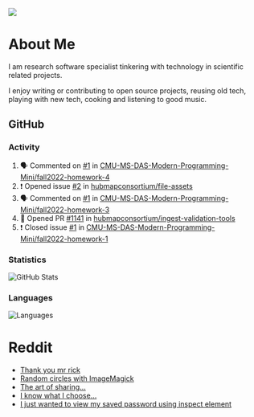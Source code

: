 ![](https://komarev.com/ghpvc/?username=icaoberg)

# About Me
I am research software specialist tinkering with technology in scientific related projects.

I enjoy writing or contributing to open source projects, reusing old tech, playing with new tech, cooking and listening to good music.

## GitHub
### Activity
<!--START_SECTION:activity-->
1. 🗣 Commented on [#1](https://github.com/CMU-MS-DAS-Modern-Programming-Mini/fall2022-homework-4/issues/1) in [CMU-MS-DAS-Modern-Programming-Mini/fall2022-homework-4](https://github.com/CMU-MS-DAS-Modern-Programming-Mini/fall2022-homework-4)
2. ❗️ Opened issue [#2](https://github.com/hubmapconsortium/file-assets/issues/2) in [hubmapconsortium/file-assets](https://github.com/hubmapconsortium/file-assets)
3. 🗣 Commented on [#1](https://github.com/CMU-MS-DAS-Modern-Programming-Mini/fall2022-homework-3/issues/1) in [CMU-MS-DAS-Modern-Programming-Mini/fall2022-homework-3](https://github.com/CMU-MS-DAS-Modern-Programming-Mini/fall2022-homework-3)
4. 💪 Opened PR [#1141](https://github.com/hubmapconsortium/ingest-validation-tools/pull/1141) in [hubmapconsortium/ingest-validation-tools](https://github.com/hubmapconsortium/ingest-validation-tools)
5. ❗️ Closed issue [#1](https://github.com/CMU-MS-DAS-Modern-Programming-Mini/fall2022-homework-1/issues/1) in [CMU-MS-DAS-Modern-Programming-Mini/fall2022-homework-1](https://github.com/CMU-MS-DAS-Modern-Programming-Mini/fall2022-homework-1)
<!--END_SECTION:activity-->

### Statistics
![GitHub Stats](https://github-readme-stats.vercel.app/api?username=icaoberg&count_private=true&show_icons=true)

### Languages
![Languages](https://github-readme-stats.vercel.app/api/top-langs/?username=icaoberg&show_icons=true&langs_count=10&hide=HTML,CSS,M)

# Reddit
<!-- BLOG-POST-LIST:START -->
- [Thank you mr rick](https://www.reddit.com/r/u_icaoberg/comments/pvvwci/thank_you_mr_rick/)
- [Random circles with ImageMagick](https://www.reddit.com/r/u_icaoberg/comments/p04t90/random_circles_with_imagemagick/)
- [The art of sharing...](https://www.reddit.com/r/u_icaoberg/comments/oyp9pc/the_art_of_sharing/)
- [I know what I choose…](https://www.reddit.com/r/u_icaoberg/comments/oyoolb/i_know_what_i_choose/)
- [I just wanted to view my saved password using inspect element](https://www.reddit.com/r/u_icaoberg/comments/oyol4r/i_just_wanted_to_view_my_saved_password_using/)
<!-- BLOG-POST-LIST:END -->
